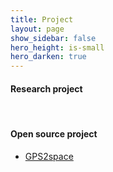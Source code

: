 ```yaml
---
title: Project
layout: page
show_sidebar: false
hero_height: is-small
hero_darken: true
---
```


#### Research project
<br>

#### Open source project

- <a href="https://gps2space.readthedocs.io/en/latest/index.html" target="_blank">GPS2space</a>